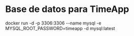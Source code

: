 # Base de datos para TimeApp

docker run -d -p 3306:3306 --name mysql -e MYSQL_ROOT_PASSWORD=timeapp -d mysql:latest
